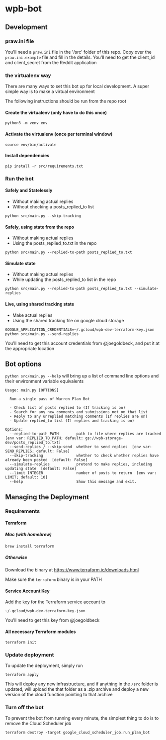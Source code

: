 # wpb-bot

## Development

### praw.ini file

You'll need a `praw.ini` file in the '/src' folder of this repo. Copy over the `praw.ini.example` file and fill in the details. You'll need to get the client_id and client_secret from the Reddit application

### the virtualenv way

There are many ways to set this bot up for local development. A super simple way is to make a virtual environment

The following instructions should be run from the repo root

#### Create the virtualenv (only have to do this once)

`python3 -m venv env`

#### Activate the virtualenv (once per terminal window)

`source env/bin/activate`

#### Install dependencies

`pip install -r src/requirements.txt`


### Run the bot

#### Safely and Statelessly

- Without making actual replies
- Without checking a posts_replied_to list

`python src/main.py --skip-tracking`

#### Safely, using state from the repo

- Without making actual replies
- Using the posts_replied_to.txt in the repo

`python src/main.py --replied-to-path posts_replied_to.txt`

#### Simulate state

- Without making actual replies
- While updating the posts_replied_to list in the repo

`python src/main.py --replied-to-path posts_replied_to.txt --simulate-replies`

#### Live, using shared tracking state

- Make actual replies
- Using the shared tracking file on google cloud storage

`GOOGLE_APPLICATION_CREDENTIALS=~/.gcloud/wpb-dev-terraform-key.json python src/main.py --send-replies`

You'll need to get this account credentials from @joegoldbeck, and put it at the appropriate location

## Bot options

`python src/main.py --help` will bring up a list of command line options and their environment variable equivalents

```
Usage: main.py [OPTIONS]

  Run a single pass of Warren Plan Bot

  - Check list of posts replied to (If tracking is on)
  - Search for any new comments and submissions not on that list
  - Reply to any unreplied matching comments (If replies are on)
  - Update replied_to list (If replies and tracking is on)

Options:
  --replied-to-path PATH        path to file where replies are tracked  [env var: REPLIED_TO_PATH; default: gs://wpb-storage-dev/posts_replied_to.txt]
  --send-replies / --skip-send  whether to send replies  [env var: SEND_REPLIES; default: False]
  --skip-tracking               whether to check whether replies have already been posted  [default: False]
  --simulate-replies            pretend to make replies, including updating state  [default: False]
  --limit INTEGER               number of posts to return  [env var: LIMIT; default: 10]
  --help                        Show this message and exit.
```

## Managing the Deployment

### Requirements

#### Terraform

##### Mac (with homebrew)

`brew install terraform`

##### Otherwise

Download the binary at https://www.terraform.io/downloads.html

Make sure the `terraform` binary is in your PATH

#### Service Account Key

Add the key for the Terraform service account to

`~/.gcloud/wpb-dev-terraform-key.json`

You'll need to get this key from @joegoldbeck

#### All necessary Terraform modules

`terraform init`

### Update deployment

To update the deployment, simply run

`terraform apply`

This will deploy any new infrastructure, and if anything in the `/src` folder is updated, 
will upload the that folder as a .zip archive and deploy a new version of the cloud function pointing to that archive

### Turn off the bot

To prevent the bot from running every minute, the simplest thing to do is to remove the Cloud Scheduler job

`terraform destroy -target google_cloud_scheduler_job.run_plan_bot`
